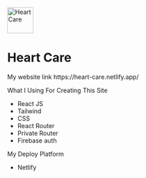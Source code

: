 # 
<div>
<img src="https://heart-care.netlify.app/static/media/hc-logo.9a04d506.png" width="60px" height="60px" alt="Heart Care"/>
<h1>Heart Care</h1>
</div>
My website link https://heart-care.netlify.app/

What I Using For Creating This Site

- React JS
- Tailwind
- CSS
- React Router
- Private Router
- Firebase auth

My Deploy Platform

- Netlify
